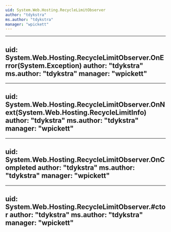 ```yaml
---
uid: System.Web.Hosting.RecycleLimitObserver
author: "tdykstra"
ms.author: "tdykstra"
manager: "wpickett"
---
```


---
uid: System.Web.Hosting.RecycleLimitObserver.OnError(System.Exception)
author: "tdykstra"
ms.author: "tdykstra"
manager: "wpickett"
---

---
uid: System.Web.Hosting.RecycleLimitObserver.OnNext(System.Web.Hosting.RecycleLimitInfo)
author: "tdykstra"
ms.author: "tdykstra"
manager: "wpickett"
---

---
uid: System.Web.Hosting.RecycleLimitObserver.OnCompleted
author: "tdykstra"
ms.author: "tdykstra"
manager: "wpickett"
---

---
uid: System.Web.Hosting.RecycleLimitObserver.#ctor
author: "tdykstra"
ms.author: "tdykstra"
manager: "wpickett"
---
